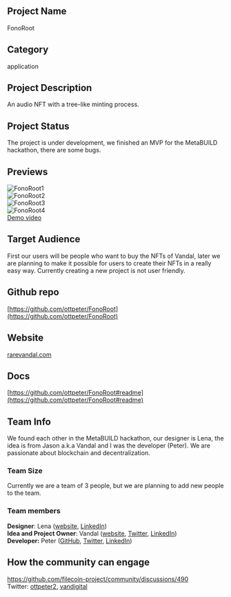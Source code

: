 ## Project Name 
FonoRoot

## Category 
application

## Project Description
An audio NFT with a tree-like minting process.

## Project Status
The project is under development, we finished an MVP for the MetaBUILD hackathon, there are some bugs.

## Previews
![FonoRoot1](https://ipfs.io/ipfs/QmSAkCRksqv8DprbtbJTab2tLTDpT1YTNtYJEi8T1QE48t/FonoRoot1.jpg)  
![FonoRoot2](https://ipfs.io/ipfs/QmSAkCRksqv8DprbtbJTab2tLTDpT1YTNtYJEi8T1QE48t/FonoRoot2.jpg)  
![FonoRoot3](https://ipfs.io/ipfs/QmSAkCRksqv8DprbtbJTab2tLTDpT1YTNtYJEi8T1QE48t/FonoRoot3.jpg)  
![FonoRoot4](https://ipfs.io/ipfs/QmSAkCRksqv8DprbtbJTab2tLTDpT1YTNtYJEi8T1QE48t/FonoRoot4.jpg)  
[Demo video](https://www.youtube.com/watch?v=MQbYUI2n19s&feature=emb_title)

## Target Audience
First our users will be people who want to buy the NFTs of Vandal, later we are planning to make it possible for users to create their NFTs in a really easy way. Currently creating a new project is not user friendly.

## Github repo
[https://github.com/ottpeter/FonoRoot](https://github.com/ottpeter/FonoRoot)

## Website
[rarevandal.com](http://rarevandal.com/)

## Docs
[https://github.com/ottpeter/FonoRoot#readme](https://github.com/ottpeter/FonoRoot#readme)

## Team Info
We found each other in the MetaBUILD hackathon, our designer is Lena, the idea is from Jason a.k.a Vandal and I was the developer (Peter). We are passionate about blockchain and decentralization.

### Team Size  
Currently we are a team of 3 people, but we are planning to add new people to the team.

### Team members  
__Designer__: Lena ([website](https://www.lenamarakova.com/), [LinkedIn](https://www.linkedin.com/in/elenamarakova/))  
__Idea and Project Owner__: Vandal ([website](https://linktr.ee/vandigital), [Twitter](https://twitter.com/vandigital), [LinkedIn](https://www.linkedin.com/in/vandigital/))  
__Developer:__ Peter ([GitHub](https://github.com/ottpeter), [Twitter](https://twitter.com/ottpeter2/), [LinkedIn](https://www.linkedin.com/in/p%C3%A9ter-o-b4a20218a/))  

## How the community can engage
https://github.com/filecoin-project/community/discussions/490  
Twitter:  [ottpeter2](https://twitter.com/ottpeter2/), [vandigital](https://twitter.com/vandigital)
